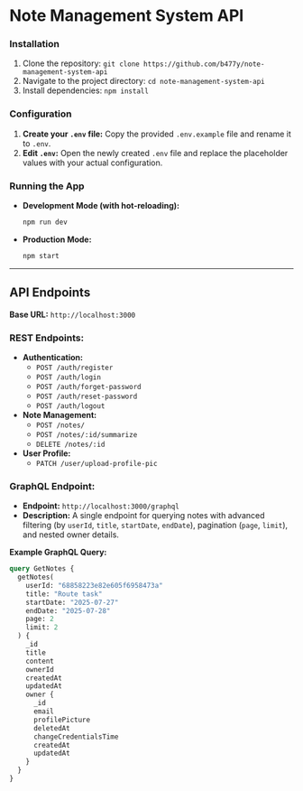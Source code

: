 # Note Management System API

### Installation

1.  Clone the repository: `git clone https://github.com/b477y/note-management-system-api`
2.  Navigate to the project directory: `cd note-management-system-api`
3.  Install dependencies: `npm install`

### Configuration

1.  **Create your `.env` file:** Copy the provided `.env.example` file and rename it to `.env`.
2.  **Edit `.env`:** Open the newly created `.env` file and replace the placeholder values with your actual configuration.

### Running the App

- **Development Mode (with hot-reloading):**
  ```bash
  npm run dev
  ```
- **Production Mode:**
  ```bash
  npm start
  ```

---

## API Endpoints

**Base URL:** `http://localhost:3000`

### REST Endpoints:

- **Authentication:**
  - `POST /auth/register`
  - `POST /auth/login`
  - `POST /auth/forget-password`
  - `POST /auth/reset-password`
  - `POST /auth/logout`
- **Note Management:**
  - `POST /notes/`
  - `POST /notes/:id/summarize`
  - `DELETE /notes/:id`
- **User Profile:**
  - `PATCH /user/upload-profile-pic`

### GraphQL Endpoint:

- **Endpoint:** `http://localhost:3000/graphql`
- **Description:** A single endpoint for querying notes with advanced filtering (by `userId`, `title`, `startDate`, `endDate`), pagination (`page`, `limit`), and nested owner details.

**Example GraphQL Query:**

```graphql
query GetNotes {
  getNotes(
    userId: "68858223e82e605f6958473a"
    title: "Route task"
    startDate: "2025-07-27"
    endDate: "2025-07-28"
    page: 2
    limit: 2
  ) {
    _id
    title
    content
    ownerId
    createdAt
    updatedAt
    owner {
      _id
      email
      profilePicture
      deletedAt
      changeCredentialsTime
      createdAt
      updatedAt
    }
  }
}
```
